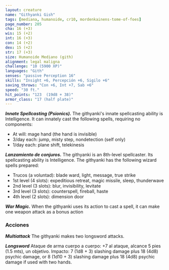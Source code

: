 ```yaml
---
layout: creature
name: "Githyanki Gish"
tags: [mediana, humanoide, cr10, mordenkainens-tome-of-foes]
page_number: 205
cha: 16 (+3)
wis: 15 (+2)
int: 16 (+3)
con: 14 (+2)
dex: 15 (+2)
str: 17 (+3)
size: Humanoide Mediano (gith)
alignment: legal maligna
challenge: "10 (5900 XP)"
languages: "Gith"
senses: "passive Perception 16"
skills: "Insight +6, Percepción +6, Sigilo +6"
saving_throws: "Con +6, Int +7, Sab +6"
speed: "30 ft."
hit_points: "123  (19d8 + 38)"
armor_class: "17 (half plate)"
---
```


***Innate Spellcasting (Psionics).*** The githyanki's innate spellcasting ability is Intelligence. It can innately cast the following spells, requiring no components:
* At will: mage hand (the hand is invisible)
* 3/day each: jump, misty step, nondetection (self only)
* 1/day each: plane shift, telekinesis

***Lanzamiento de conjuros.*** The githyanki is an 8th-level spellcaster. Its spellcasting ability is Intelligence. The githyanki has the following wizard spells prepared:
* Trucos (a voluntad): blade ward, light, message, true strike
* 1st level (4 slots): expeditious retreat, magic missile, sleep, thunderwave
* 2nd level (3 slots): blur, invisibility, levitate
* 3rd level (3 slots): counterspell, fireball, haste
* 4th level (2 slots): dimension door

***War Magic.*** When the githyanki uses its action to cast a spell, it can make one weapon attack as a bonus action

### Acciones

***Multiattack*** The githyanki makes two longsword attacks.

***Longsword*** Ataque de arma cuerpo a cuerpo: +7 al ataque, alcance 5 pies (1.5 mts), un objetivo. Impacto: 7 (1d8 + 3) slashing damage plus 18 (4d8) psychic damage, or 8 (1d10 + 3) slashing damage plus 18 (4d8) psychic damage if used with two hands.